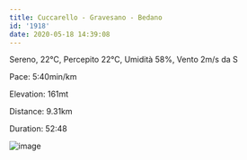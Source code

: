 ```yaml
---
title: Cuccarello - Gravesano - Bedano
id: '1918'
date: 2020-05-18 14:39:08
---
```


Sereno, 22°C, Percepito 22°C, Umidità 58%, Vento 2m/s da S

Pace: 5:40min/km

Elevation: 161mt

Distance: 9.31km

Duration: 52:48

![image](/images/2021/08/20200518-activity-map.png)